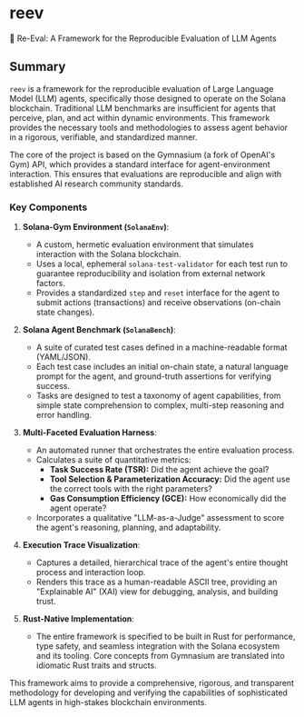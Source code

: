 # reev
🪸 Re-Eval: A Framework for the Reproducible Evaluation of LLM Agents

## Summary

`reev` is a framework for the reproducible evaluation of Large Language Model (LLM) agents, specifically those designed to operate on the Solana blockchain. Traditional LLM benchmarks are insufficient for agents that perceive, plan, and act within dynamic environments. This framework provides the necessary tools and methodologies to assess agent behavior in a rigorous, verifiable, and standardized manner.

The core of the project is based on the Gymnasium (a fork of OpenAI's Gym) API, which provides a standard interface for agent-environment interaction. This ensures that evaluations are reproducible and align with established AI research community standards.

### Key Components

1.  **Solana-Gym Environment (`SolanaEnv`)**:
    *   A custom, hermetic evaluation environment that simulates interaction with the Solana blockchain.
    *   Uses a local, ephemeral `solana-test-validator` for each test run to guarantee reproducibility and isolation from external network factors.
    *   Provides a standardized `step` and `reset` interface for the agent to submit actions (transactions) and receive observations (on-chain state changes).

2.  **Solana Agent Benchmark (`SolanaBench`)**:
    *   A suite of curated test cases defined in a machine-readable format (YAML/JSON).
    *   Each test case includes an initial on-chain state, a natural language prompt for the agent, and ground-truth assertions for verifying success.
    *   Tasks are designed to test a taxonomy of agent capabilities, from simple state comprehension to complex, multi-step reasoning and error handling.

3.  **Multi-Faceted Evaluation Harness**:
    *   An automated runner that orchestrates the entire evaluation process.
    *   Calculates a suite of quantitative metrics:
        *   **Task Success Rate (TSR):** Did the agent achieve the goal?
        *   **Tool Selection & Parameterization Accuracy:** Did the agent use the correct tools with the right parameters?
        *   **Gas Consumption Efficiency (GCE):** How economically did the agent operate?
    *   Incorporates a qualitative "LLM-as-a-Judge" assessment to score the agent's reasoning, planning, and adaptability.

4.  **Execution Trace Visualization**:
    *   Captures a detailed, hierarchical trace of the agent's entire thought process and interaction loop.
    *   Renders this trace as a human-readable ASCII tree, providing an "Explainable AI" (XAI) view for debugging, analysis, and building trust.

5.  **Rust-Native Implementation**:
    *   The entire framework is specified to be built in Rust for performance, type safety, and seamless integration with the Solana ecosystem and its tooling. Core concepts from Gymnasium are translated into idiomatic Rust traits and structs.

This framework aims to provide a comprehensive, rigorous, and transparent methodology for developing and verifying the capabilities of sophisticated LLM agents in high-stakes blockchain environments.
